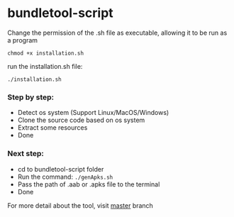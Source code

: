 # bundletool-script
Change the permission of the .sh file as executable, allowing it to be run as a program
```shellscript
chmod +x installation.sh
```
run the installation.sh file:
```shellscript
./installation.sh
```

### Step by step:
- Detect os system (Support Linux/MacOS/Windows)
- Clone the source code based on os system
- Extract some resources
- Done

### Next step:
- cd to bundletool-script folder
- Run the command: ```./genApks.sh```
- Pass the path of .aab or .apks file to the terminal
- Done

For more detail about the tool, visit [master](https://github.com/dzungvu/bundletool-script/tree/master) branch
